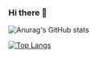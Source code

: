 ### Hi there 👋

![Anurag's GitHub stats](https://github-readme-stats.vercel.app/api?username=GGMminjun07&show_icons=true&theme=great-gatsby)

[![Top Langs](https://github-readme-stats.vercel.app/api/top-langs/?username=GGMminjun07)](https://github.com/GGMminjun07/github-readme-stats)
<!--
**GGMminjun07/GGMminjun07** is a ✨ _special_ ✨ repository because its `README.md` (this file) appears on your GitHub profile.

Here are some ideas to get you started:

- 🔭 I’m currently working on ...
- 🌱 I’m currently learning ...
- 👯 I’m looking to collaborate on ...
- 🤔 I’m looking for help with ...
- 💬 Ask me about ...
- 📫 How to reach me: ...
- 😄 Pronouns: ...
- ⚡ Fun fact: ...
-->
